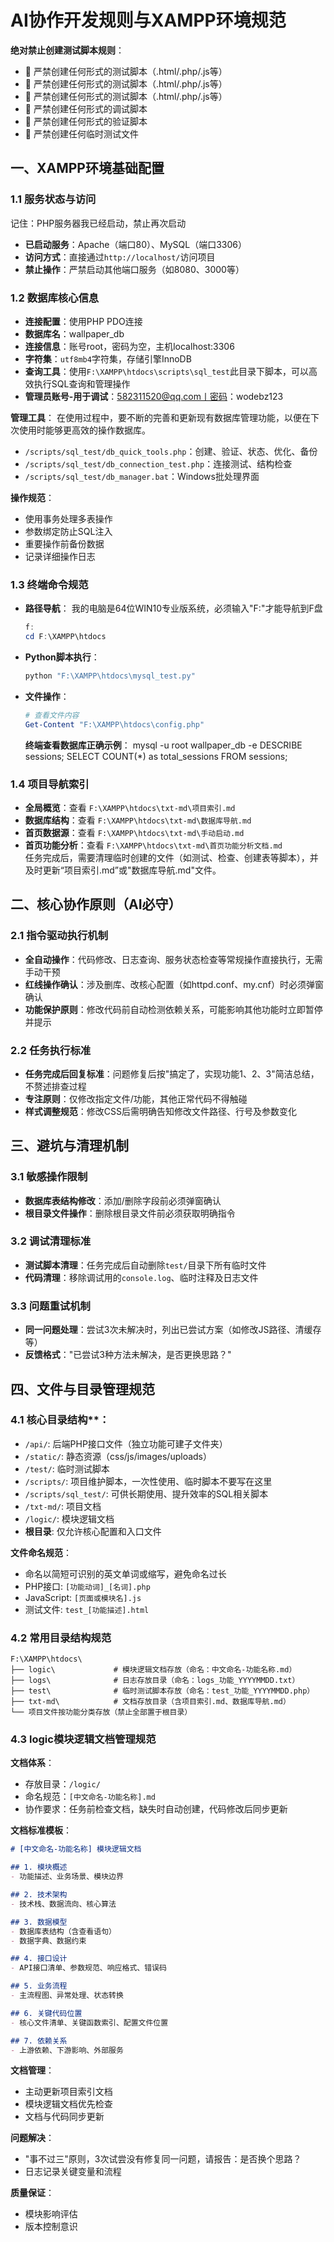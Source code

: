 # AI协作开发规则与XAMPP环境规范

**绝对禁止创建测试脚本规则**：
- 🚫 严禁创建任何形式的测试脚本（.html/.php/.js等）
- 🚫 严禁创建任何形式的测试脚本（.html/.php/.js等）
- 🚫 严禁创建任何形式的测试脚本（.html/.php/.js等）
- 🚫 严禁创建任何形式的调试脚本
- 🚫 严禁创建任何形式的验证脚本
- 🚫 严禁创建任何临时测试文件

## 一、XAMPP环境基础配置
### 1.1 服务状态与访问
记住：PHP服务器我已经启动，禁止再次启动
- **已启动服务**：Apache（端口80）、MySQL（端口3306）
- **访问方式**：直接通过`http://localhost/`访问项目
- **禁止操作**：严禁启动其他端口服务（如8080、3000等）

### 1.2 数据库核心信息
- **连接配置**：使用PHP PDO连接
- **数据库名**：wallpaper_db
- **连接信息**：账号root，密码为空，主机localhost:3306
- **字符集**：`utf8mb4`字符集，存储引擎InnoDB
- **查询工具**：使用`F:\XAMPP\htdocs\scripts\sql_test`此目录下脚本，可以高效执行SQL查询和管理操作
- **管理员账号-用于调试**：582311520@qq.com丨密码：wodebz123

**管理工具**：
在使用过程中，要不断的完善和更新现有数据库管理功能，以便在下次使用时能够更高效的操作数据库。
- `/scripts/sql_test/db_quick_tools.php`：创建、验证、状态、优化、备份
- `/scripts/sql_test/db_connection_test.php`：连接测试、结构检查
- `/scripts/sql_test/db_manager.bat`：Windows批处理界面

**操作规范**：
- 使用事务处理多表操作
- 参数绑定防止SQL注入
- 重要操作前备份数据
- 记录详细操作日志

### 1.3 终端命令规范
- **路径导航**：
我的电脑是64位WIN10专业版系统，必须输入"F:"才能导航到F盘
  ```powershell
  f:
  cd F:\XAMPP\htdocs
  ```
- **Python脚本执行**：
  ```powershell
  python "F:\XAMPP\htdocs\mysql_test.py"
  ```
- **文件操作**：
  ```powershell
  # 查看文件内容
  Get-Content "F:\XAMPP\htdocs\config.php"
  ```
  **终端查看数据库正确示例**：
mysql -u root wallpaper_db -e DESCRIBE sessions; SELECT COUNT(*) as total_sessions FROM sessions;

### 1.4 项目导航索引
- **全局概览**：查看 `F:\XAMPP\htdocs\txt-md\项目索引.md`  
- **数据库结构**：查看 `F:\XAMPP\htdocs\txt-md\数据库导航.md`  
- **首页数据源**：查看 `F:\XAMPP\htdocs\txt-md\手动启动.md`  
- **首页功能分析**：查看 `F:\XAMPP\htdocs\txt-md\首页功能分析文档.md`  
任务完成后，需要清理临时创建的文件（如测试、检查、创建表等脚本），并及时更新“项目索引.md”或"数据库导航.md"文件。



## 二、核心协作原则（AI必守）

### 2.1 指令驱动执行机制
- **全自动操作**：代码修改、日志查询、服务状态检查等常规操作直接执行，无需手动干预
- **红线操作确认**：涉及删库、改核心配置（如httpd.conf、my.cnf）时必须弹窗确认
- **功能保护原则**：修改代码前自动检测依赖关系，可能影响其他功能时立即暂停并提示

### 2.2 任务执行标准
- **任务完成后回复标准**：问题修复后按"搞定了，实现功能1、2、3"简洁总结，不赘述排查过程
- **专注原则**：仅修改指定文件/功能，其他正常代码不得触碰
- **样式调整规范**：修改CSS后需明确告知修改文件路径、行号及参数变化

## 三、避坑与清理机制

### 3.1 敏感操作限制
- **数据库表结构修改**：添加/删除字段前必须弹窗确认
- **根目录文件操作**：删除根目录文件前必须获取明确指令

### 3.2 调试清理标准
- **测试脚本清理**：任务完成后自动删除`test/`目录下所有临时文件
- **代码清理**：移除调试用的`console.log`、临时注释及日志文件

### 3.3 问题重试机制
- **同一问题处理**：尝试3次未解决时，列出已尝试方案（如修改JS路径、清缓存等）
- **反馈格式**："已尝试3种方法未解决，是否更换思路？"

## 四、文件与目录管理规范

### 4.1 核心目录结构**：
- `/api/`: 后端PHP接口文件（独立功能可建子文件夹）
- `/static/`: 静态资源（css/js/images/uploads）
- `/test/`: 临时测试脚本
- `/scripts/`: 项目维护脚本，一次性使用、临时脚本不要写在这里
- `/scripts/sql_test/`: 可供长期使用、提升效率的SQL相关脚本
- `/txt-md/`: 项目文档
- `/logic/`: 模块逻辑文档
- **根目录**: 仅允许核心配置和入口文件

**文件命名规范**：
- 命名以简短可识别的英文单词或缩写，避免命名过长
- PHP接口: `[功能动词]_[名词].php`
- JavaScript: `[页面或模块名].js`
- 测试文件: `test_[功能描述].html`

### 4.2 常用目录结构规范
```
F:\XAMPP\htdocs\
├── logic\             # 模块逻辑文档存放（命名：中文命名-功能名称.md）
├── logs\              # 日志存放目录（命名：logs_功能_YYYYMMDD.txt）
├── test\              # 临时测试脚本存放（命名：test_功能_YYYYMMDD.php）
├── txt-md\            # 文档存放目录（含项目索引.md、数据库导航.md）
└── 项目文件按功能分类存放（禁止全部置于根目录）
```

### 4.3 logic模块逻辑文档管理规范

**文档体系**：
- 存放目录：`/logic/`
- 命名规范：`[中文命名-功能名称].md`
- 协作要求：任务前检查文档，缺失时自动创建，代码修改后同步更新

**文档标准模板**：
```markdown
# [中文命名-功能名称] 模块逻辑文档

## 1. 模块概述
- 功能描述、业务场景、模块边界

## 2. 技术架构
- 技术栈、数据流向、核心算法

## 3. 数据模型
- 数据库表结构（含查看语句）
- 数据字典、数据约束

## 4. 接口设计
- API接口清单、参数规范、响应格式、错误码

## 5. 业务流程
- 主流程图、异常处理、状态转换

## 6. 关键代码位置
- 核心文件清单、关键函数索引、配置文件位置

## 7. 依赖关系
- 上游依赖、下游影响、外部服务
```

**文档管理**：
- 主动更新项目索引文档
- 模块逻辑文档优先检查
- 文档与代码同步更新

**问题解决**：
- "事不过三"原则，3次试尝没有修复同一问题，请报告：是否换个思路？
- 日志记录关键变量和流程

**质量保证**：
- 模块影响评估
- 版本控制意识